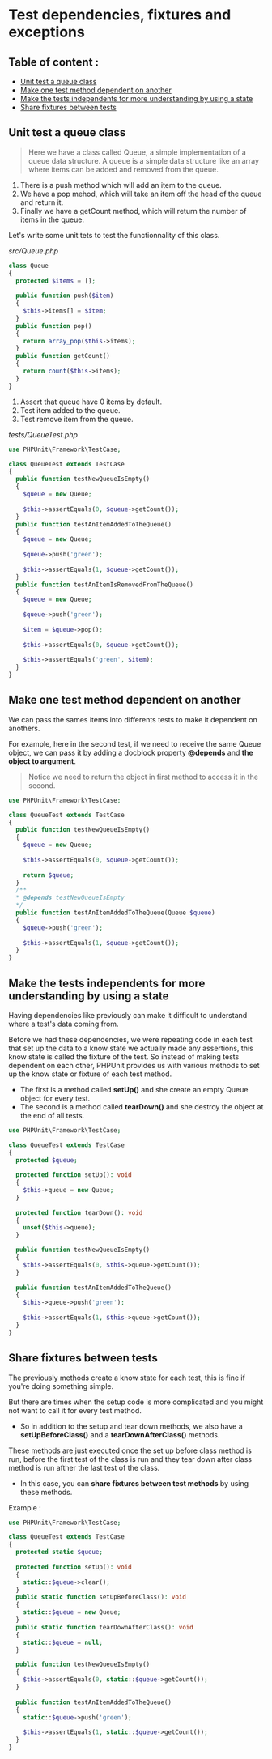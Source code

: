 # Test dependencies, fixtures and exceptions

## Table of content :

* [Unit test a queue class](#unit-test-a-queue-class)
* [Make one test method dependent on another](#make-one-test-method-dependent-on-another)
* [Make the tests independents for more understanding by using a state](#make-the-tests-independents-for-more-understanding-by-using-a-state)
* [Share fixtures between tests](#share-fixtures-between-tests)

## Unit test a queue class

> Here we have a class called Queue, a simple implementation of a queue data structure.
> A queue is a simple data structure like an array where items can be added and removed from the queue.

1. There is a push method which will add an item to the queue.
2. We have a pop mehod, which will take an item off the head of the queue and return it.
3. Finally we have a getCount method, which will return the number of items in the queue.

Let's write some unit tets to test the functionnality of this class.

*src/Queue.php*
```php
class Queue
{
  protected $items = [];
  
  public function push($item)
  {
    $this->items[] = $item;
  }
  public function pop()
  {
    return array_pop($this->items);
  }
  public function getCount()
  {
    return count($this->items);
  }
}
```

1. Assert that queue have 0 items by default.
2. Test item added to the queue.
3. Test remove item from the queue.

*tests/QueueTest.php*

```php
use PHPUnit\Framework\TestCase;

class QueueTest extends TestCase
{
  public function testNewQueueIsEmpty()
  {
    $queue = new Queue;
    
    $this->assertEquals(0, $queue->getCount());
  }
  public function testAnItemAddedToTheQueue()
  {
    $queue = new Queue;
    
    $queue->push('green');
    
    $this->assertEquals(1, $queue->getCount());
  }
  public function testAnItemIsRemovedFromTheQueue()
  {
    $queue = new Queue;
    
    $queue->push('green');
    
    $item = $queue->pop();
    
    $this->assertEquals(0, $queue->getCount());
    
    $this->assertEquals('green', $item);
  }
}
```

## Make one test method dependent on another

We can pass the sames items into differents tests to make it dependent on anothers.

For example, here in the second test, if we need to receive the same Queue object, we can pass it by adding a docblock property **@depends** and **the object to argument**.

> Notice we need to return the object in first method to access it in the second.

```php
use PHPUnit\Framework\TestCase;

class QueueTest extends TestCase
{
  public function testNewQueueIsEmpty()
  {
    $queue = new Queue;
    
    $this->assertEquals(0, $queue->getCount());
    
    return $queue;
  }
  /**
  * @depends testNewQueueIsEmpty
  */
  public function testAnItemAddedToTheQueue(Queue $queue)
  {
    $queue->push('green');
    
    $this->assertEquals(1, $queue->getCount());
  }
}
```

## Make the tests independents for more understanding by using a state

Having dependencies like previously can make it difficult to understand where a test's data coming from.

Before we had these dependencies, we were repeating code in each test that set up the data to a know state we actually made any assertions, this know state is called the fixture of the test.
So instead of making tests dependent on each other, PHPUnit provides us with various methods to set up the know state or fixture of each test method.

* The first is a method called **setUp()** and she create an empty Queue object for every test. 
* The second is a method called **tearDown()** and she destroy the object at the end of all tests.

```php
use PHPUnit\Framework\TestCase;

class QueueTest extends TestCase
{
  protected $queue;
  
  protected function setUp(): void
  {
    $this->queue = new Queue;
  }
  
  protected function tearDown(): void
  {
    unset($this->queue);
  }

  public function testNewQueueIsEmpty()
  {
    $this->assertEquals(0, $this->queue->getCount());
  }
  
  public function testAnItemAddedToTheQueue()
  {
    $this->queue->push('green');
    
    $this->assertEquals(1, $this->queue->getCount());
  }
}
```

## Share fixtures between tests

The previously methods create a know state for each test, this is fine if you're doing something simple.

But there are times when the setup code is more complicated and you might not want to call it for every test method.

* So in addition to the setup and tear down methods, we also have a **setUpBeforeClass()** and a **tearDownAfterClass()** methods.

These methods are just executed once the set up before class method is run, before the first test of the class is run and they tear down after class method is run afther the last test of the class.

* In this case, you can **share fixtures between test methods** by using these methods.

Example :

```php
use PHPUnit\Framework\TestCase;

class QueueTest extends TestCase
{
  protected static $queue;
  
  protected function setUp(): void
  {
    static::$queue->clear();
  }
  public static function setUpBeforeClass(): void
  {
    static::$queue = new Queue;
  }
  public static function tearDownAfterClass(): void
  {
    static::$queue = null;
  }

  public function testNewQueueIsEmpty()
  {
    $this->assertEquals(0, static::$queue->getCount());
  }
  
  public function testAnItemAddedToTheQueue()
  {
    static::$queue->push('green');
    
    $this->assertEquals(1, static::$queue->getCount());
  }
}
```
